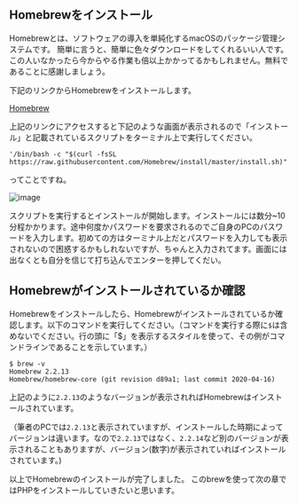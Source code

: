 ## Homebrewをインストール
Homebrewとは、ソフトウェアの導入を単純化するmacOSのパッケージ管理システムです。
簡単に言うと、簡単に色々ダウンロードをしてくれるいい人です。この人いなかったら今からやる作業も倍以上かかってるかもしれません。無料であることに感謝しましょう。

下記のリンクからHomebrewをインストールします。

[Homebrew](https://brew.sh/index_ja.html)

上記のリンクにアクセスすると下記のような画面が表示されるので「インストール」と記載されているスクリプトをターミナル上で実行してください。

```
'/bin/bash -c "$(curl -fsSL https://raw.githubusercontent.com/Homebrew/install/master/install.sh)"'
```

ってことですね。

![image](https://i.gyazo.com/069a774cc3f47cab32d7bed52e9b9bbf.png)

スクリプトを実行するとインストールが開始します。インストールには数分~10分程かかります。途中何度かパスワードを要求されるのでご自身のPCのパスワードを入力します。初めての方はターミナル上だとパスワードを入力しても表示されないので困惑するかもしれないですが、ちゃんと入力されてます。画面には出なくとも自分を信じて打ち込んでエンターを押してくだい。


## Homebrewがインストールされているか確認
Homebrewをインストールしたら、Homebrewがインストールされているか確認します。以下のコマンドを実行してください。（コマンドを実行する際に`$`は含めないでください。行の頭に「$」を表示するスタイルを使って、その例がコマンドラインであることを示しています。）

```
$ brew -v
Homebrew 2.2.13
Homebrew/homebrew-core (git revision d89a1; last commit 2020-04-16)
```

上記のように`2.2.13`のようなバージョンが表示されればHomebrewはインストールされています。

（筆者のPCでは`2.2.13`と表示されていますが、インストールした時期によってバージョンは違います。なので`2.2.13`ではなく、`2.2.14`など別のバージョンが表示されることもありますが、バージョン(数字)が表示されていればインストールされています。)

以上でHomebrewのインストールが完了しました。
このbrewを使って次の章ではPHPをインストールしていきたいと思います。

